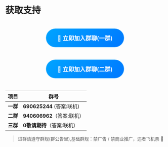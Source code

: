 # 获取支持

<div style="text-align:center;margin:40px 0;">

<!-- 带脉冲动画的按钮 -->
<a href="https://qm.qq.com/q/CGEau5xchG"
   target="_blank"
   style="
     display:inline-block;
     padding:16px 36px;
     background:linear-gradient(135deg,#00a4ff 0%,#0078ff 100%);
     color:#fff;
     font-size:18px;
     font-weight:600;
     border-radius:50px;
     text-decoration:none;
     animation:pulse 2s infinite;
     box-shadow:0 4px 15px rgba(0,164,255,.4);
     transition:transform .3s;
   "
   onMouseOver="this.style.transform='scale(1.05)'"
   onMouseOut="this.style.transform='scale(1)'">
  🚀 立即加入群聊(一群)
</a>

<!-- 脉冲动画的 keyframes -->
<style>
@keyframes pulse{
  0%{box-shadow:0 0 0 0 rgba(0,164,255,.6);}
  70%{box-shadow:0 0 0 12px rgba(0,164,255,0);}
  100%{box-shadow:0 0 0 0 rgba(0,164,255,0);}
}
</style>

</div>

<div style="text-align:center;margin:40px 0;">

<!-- 带脉冲动画的按钮 -->
<a href="https://qm.qq.com/q/WxWNZsEvmk"
   target="_blank"
   style="
     display:inline-block;
     padding:16px 36px;
     background:linear-gradient(135deg,#00a4ff 0%,#0078ff 100%);
     color:#fff;
     font-size:18px;
     font-weight:600;
     border-radius:50px;
     text-decoration:none;
     animation:pulse 2s infinite;
     box-shadow:0 4px 15px rgba(0,164,255,.4);
     transition:transform .3s;
   "
   onMouseOver="this.style.transform='scale(1.05)'"
   onMouseOut="this.style.transform='scale(1)'">
  🚀 立即加入群聊(二群)
</a>

<!-- 脉冲动画的 keyframes -->
<style>
@keyframes pulse{
  0%{box-shadow:0 0 0 0 rgba(0,164,255,.6);}
  70%{box-shadow:0 0 0 12px rgba(0,164,255,0);}
  100%{box-shadow:0 0 0 0 rgba(0,164,255,0);}
}
</style>

</div>

| 项目 | 群号 |
|---|---|
| **一群** | **690625244** (答案:联机)|
| **二群** | **940606962**（答案:联机） |
| **三群** | **0敬请期待**（答案:联机） |

> 进群请遵守群规(群公告里),基础群规：禁广告 / 禁商业推广，违者飞机票 🛫
